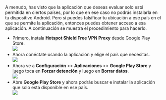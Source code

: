 A menudo, has visto que la aplicación que deseas evaluar solo está permitida en ciertos países, por lo que en ese caso no podrás instalarla en tu dispositivo Android. Pero si puedes falsificar tu ubicación a ese país en el que se permite la aplicación, entonces puedes obtener acceso a esa aplicación. A continuación se muestra el procedimiento para hacerlo.

* Primero, instala **Hotspot Shield Free VPN Proxy** desde Google Play Store.\
  ![](https://i.imgur.com/0XrmuKY.png)
* Ahora conéctate usando la aplicación y elige el país que necesitas.\
  ![](https://i.imgur.com/Z0WHrZX.png)
* Ahora ve a **Configuración** >> **Aplicaciones** >> **Google Play Store** y luego toca en **Forzar detención** y luego en **Borrar datos**.\
  ![](https://i.imgur.com/sjFrr67.png)
* Abre **Google Play Store** y ahora podrás buscar e instalar la aplicación que solo está disponible en ese país.\
  ![](https://i.imgur.com/zfdhCBI.png)
